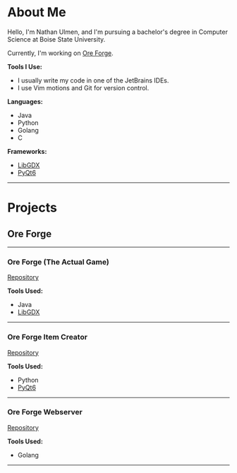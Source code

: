 # About Me

Hello, I'm Nathan Ulmen, and I'm pursuing a bachelor's degree in Computer Science at Boise State University.

Currently, I'm working on [Ore Forge](#ore-forge).

**Tools I Use:**
- I usually write my code in one of the JetBrains IDEs.
- I use Vim motions and Git for version control.

**Languages:**
- Java
- Python
- Golang
- C

**Frameworks:**
- [LibGDX](https://libgdx.com/)
- [PyQt6](https://pypi.org/project/PyQt6/)

---

# Projects

## Ore Forge

---

### Ore Forge (The Actual Game)

[Repository](https://github.com/Turtling-Turtle/Ore-Forge)

**Tools Used:**
- Java
- [LibGDX](https://libgdx.com/)

---

### Ore Forge Item Creator

[Repository](https://github.com/Turtling-Turtle/OreForgeJsonGenerator)

**Tools Used:**
- Python
- [PyQt6](https://pypi.org/project/PyQt6/)

---

### Ore Forge Webserver

[Repository](https://github.com/Turtling-Turtle/Ore-Forge-Webserver)

**Tools Used:**
- Golang

---
